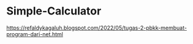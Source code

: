 # Simple-Calculator
https://refaldykagaluh.blogspot.com/2022/05/tugas-2-pbkk-membuat-program-dari-net.html
